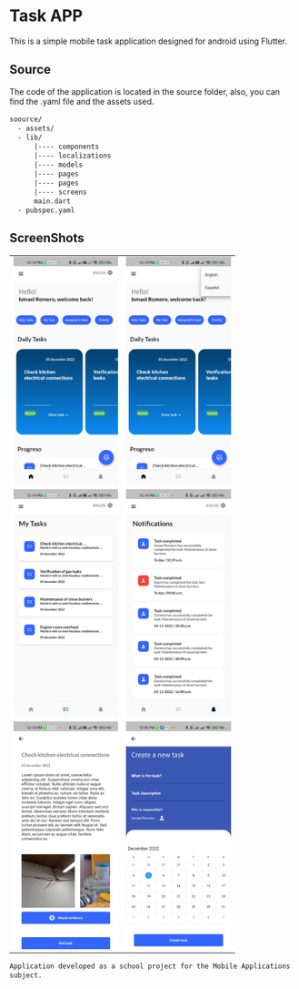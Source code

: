 # Task APP


This is a simple mobile task application designed for android using Flutter. 

## Source
The code of the application is located in the source folder, also, you can find the .yaml file and the assets used.
``` 
soource/
  - assets/
  - lib/
      |---- components
      |---- localizations
      |---- models
      |---- pages
      |---- pages
      |---- screens 
      main.dart
  - pubspec.yaml
```

## ScreenShots

<table>
  <tr>
    <td> <img src="doc/images/home.jpg" height="400em" /> </td>
    <td> <img src="doc/images/Language.jpg" height="400em" /> </td>
  </tr>
  <tr>
      <td> <img src="doc/images/MyTasks.jpg" height="400em" /> </td>
      <td> <img src="doc/images/Notifications.jpg" height="400em" /> </td>
  </tr>
  <tr>
      <td> <img src="doc/images/Details.jpg" height="400em" /> </td>
      <td> <img src="doc/images/Add.jpg" height="400em" /> </td>
  </tr>
</table>


``` 
Application developed as a school project for the Mobile Applications subject.  
```
